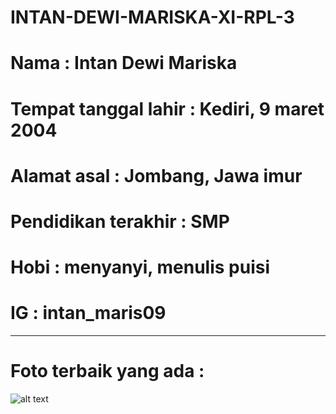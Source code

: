 # INTAN-DEWI-MARISKA-XI-RPL-3
# Nama                   : Intan Dewi Mariska
# Tempat tanggal lahir   : Kediri, 9 maret 2004
# Alamat asal            : Jombang, Jawa imur
# Pendidikan terakhir    : SMP
# Hobi                   : menyanyi, menulis puisi
# IG                     : intan_maris09
----------------------------------------------------------------
# Foto terbaik yang ada :

![alt text](https://github.com/.../.../blob/master/....jpg)
